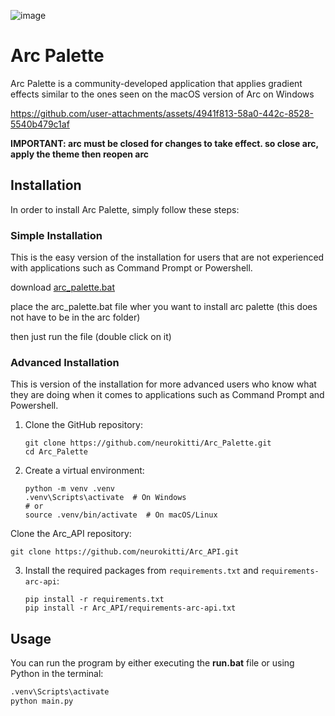 ![image](https://github.com/user-attachments/assets/8a2e4215-93d4-4965-9604-1c49fbc23780)

# Arc Palette

Arc Palette is a community-developed application that applies gradient effects similar to the ones seen on the macOS version of Arc on Windows



https://github.com/user-attachments/assets/4941f813-58a0-442c-8528-5540b479c1af




**IMPORTANT: arc must be closed for changes to take effect. so close arc, apply the theme then reopen arc**
## Installation

In order to install Arc Palette, simply follow these steps:

### Simple Installation
This is the easy version of the installation for users that are not experienced with applications such as Command Prompt or Powershell.

download [arc_palette.bat](https://github.com/neurokitti/Arc_Palette/releases/download/v1.2/arc_palette.bat)

place the arc_palette.bat file wher you want to install arc palette (this does not have to be in the arc folder)

then just run the file (double click on it)

### Advanced Installation
This is version of the installation for more advanced users who know what they are doing when it comes to applications such as Command Prompt and Powershell.
   
1. Clone the GitHub repository:

    ```
    git clone https://github.com/neurokitti/Arc_Palette.git
    cd Arc_Palette
    ```

2. Create a virtual environment:

    ```
    python -m venv .venv
    .venv\Scripts\activate  # On Windows
    # or
    source .venv/bin/activate  # On macOS/Linux
    ```
 Clone the Arc_API repository:
   ```
   git clone https://github.com/neurokitti/Arc_API.git
   ```

3. Install the required packages from `requirements.txt` and `requirements-arc-api`:

    ```
    pip install -r requirements.txt
    pip install -r Arc_API/requirements-arc-api.txt
    ```

## Usage

You can run the program by either executing the **run.bat** file or using Python in the terminal:

```bash
.venv\Scripts\activate 
python main.py
```
